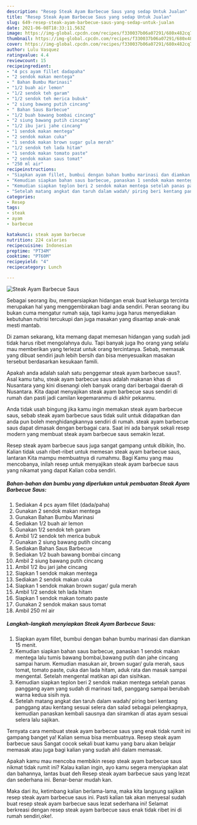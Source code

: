 ```yaml
---
description: "Resep Steak Ayam Barbecue Saus yang sedap Untuk Jualan"
title: "Resep Steak Ayam Barbecue Saus yang sedap Untuk Jualan"
slug: 649-resep-steak-ayam-barbecue-saus-yang-sedap-untuk-jualan
date: 2021-06-08T18:33:11.563Z
image: https://img-global.cpcdn.com/recipes/f330037b06a07291/680x482cq70/steak-ayam-barbecue-saus-foto-resep-utama.jpg
thumbnail: https://img-global.cpcdn.com/recipes/f330037b06a07291/680x482cq70/steak-ayam-barbecue-saus-foto-resep-utama.jpg
cover: https://img-global.cpcdn.com/recipes/f330037b06a07291/680x482cq70/steak-ayam-barbecue-saus-foto-resep-utama.jpg
author: Lulu Vasquez
ratingvalue: 4.4
reviewcount: 15
recipeingredient:
- "4 pcs ayam fillet dadapaha"
- "2 sendok makan mentega"
- " Bahan Bumbu Marinasi"
- "1/2 buah air lemon"
- "1/2 sendok teh garam"
- "1/2 sendok teh merica bubuk"
- "2 siung bawang putih cincang"
- " Bahan Saus Barbecue"
- "1/2 buah bawang bombai cincang"
- "2 siung bawang putih cincang"
- "1/2 ibu jari jahe cincang"
- "1 sendok makan mentega"
- "2 sendok makan cuka"
- "1 sendok makan brown sugar gula merah"
- "1/2 sendok teh lada hitam"
- "1 sendok makan tomato paste"
- "2 sendok makan saus tomat"
- "250 ml air"
recipeinstructions:
- "Siapkan ayam fillet, bumbui dengan bahan bumbu marinasi dan diamkan 15 menit."
- "Kemudian siapkan bahan saus barbecue, panaskan 1 sendok makan mentega lalu tumis bawang bombai,bawang putih dan jahe cincang sampai harum. Kemudian masukan air, brown sugar/ gula merah, saus tomat, tomato paste, cuka dan lada hitam, aduk rata dan masak sampai mengental. Setelah mengental matikan api dan sisihkan."
- "Kemudian siapkan teplon beri 2 sendok makan mentega setelah panas panggang ayam yang sudah di marinasi tadi, panggang sampai berubah warna kedua sisih nya."
- "Setelah matang angkat dan taruh dalam wadah/ piring beri kentang panggang atau kentang sesuai selera dan salad sebagai pelengkapnya, kemudian panaskan kembali sausnya dan siramkan di atas ayam sesuai selera lalu sajikan."
categories:
- Resep
tags:
- steak
- ayam
- barbecue

katakunci: steak ayam barbecue 
nutrition: 224 calories
recipecuisine: Indonesian
preptime: "PT34M"
cooktime: "PT60M"
recipeyield: "4"
recipecategory: Lunch

---
```



![Steak Ayam Barbecue Saus](https://img-global.cpcdn.com/recipes/f330037b06a07291/680x482cq70/steak-ayam-barbecue-saus-foto-resep-utama.jpg)

Sebagai seorang ibu, mempersiapkan hidangan enak buat keluarga tercinta merupakan hal yang menggembirakan bagi anda sendiri. Peran seorang ibu bukan cuma mengatur rumah saja, tapi kamu juga harus menyediakan kebutuhan nutrisi tercukupi dan juga masakan yang disantap anak-anak mesti mantab.

Di zaman  sekarang, kita memang dapat memesan hidangan yang sudah jadi tidak harus ribet mengolahnya dulu. Tapi banyak juga lho orang yang selalu mau memberikan yang terlezat untuk orang tercintanya. Sebab, memasak yang dibuat sendiri jauh lebih bersih dan bisa menyesuaikan masakan tersebut berdasarkan kesukaan famili. 



Apakah anda adalah salah satu penggemar steak ayam barbecue saus?. Asal kamu tahu, steak ayam barbecue saus adalah makanan khas di Nusantara yang kini disenangi oleh banyak orang dari berbagai daerah di Nusantara. Kita dapat menyajikan steak ayam barbecue saus sendiri di rumah dan pasti jadi camilan kegemaranmu di akhir pekanmu.

Anda tidak usah bingung jika kamu ingin memakan steak ayam barbecue saus, sebab steak ayam barbecue saus tidak sulit untuk didapatkan dan anda pun boleh menghidangkannya sendiri di rumah. steak ayam barbecue saus dapat dimasak dengan berbagai cara. Saat ini ada banyak sekali resep modern yang membuat steak ayam barbecue saus semakin lezat.

Resep steak ayam barbecue saus juga sangat gampang untuk dibikin, lho. Kalian tidak usah ribet-ribet untuk memesan steak ayam barbecue saus, lantaran Kita mampu membuatnya di rumahmu. Bagi Kamu yang mau mencobanya, inilah resep untuk menyajikan steak ayam barbecue saus yang nikamat yang dapat Kalian coba sendiri.

<!--inarticleads1-->

##### Bahan-bahan dan bumbu yang diperlukan untuk pembuatan Steak Ayam Barbecue Saus:

1. Sediakan 4 pcs ayam fillet (dada/paha)
1. Gunakan 2 sendok makan mentega
1. Gunakan  Bahan Bumbu Marinasi
1. Sediakan 1/2 buah air lemon
1. Gunakan 1/2 sendok teh garam
1. Ambil 1/2 sendok teh merica bubuk
1. Gunakan 2 siung bawang putih cincang
1. Sediakan  Bahan Saus Barbecue
1. Sediakan 1/2 buah bawang bombai cincang
1. Ambil 2 siung bawang putih cincang
1. Ambil 1/2 ibu jari jahe cincang
1. Siapkan 1 sendok makan mentega
1. Sediakan 2 sendok makan cuka
1. Siapkan 1 sendok makan brown sugar/ gula merah
1. Ambil 1/2 sendok teh lada hitam
1. Siapkan 1 sendok makan tomato paste
1. Gunakan 2 sendok makan saus tomat
1. Ambil 250 ml air




<!--inarticleads2-->

##### Langkah-langkah menyiapkan Steak Ayam Barbecue Saus:

1. Siapkan ayam fillet, bumbui dengan bahan bumbu marinasi dan diamkan 15 menit.
1. Kemudian siapkan bahan saus barbecue, panaskan 1 sendok makan mentega lalu tumis bawang bombai,bawang putih dan jahe cincang sampai harum. Kemudian masukan air, brown sugar/ gula merah, saus tomat, tomato paste, cuka dan lada hitam, aduk rata dan masak sampai mengental. Setelah mengental matikan api dan sisihkan.
1. Kemudian siapkan teplon beri 2 sendok makan mentega setelah panas panggang ayam yang sudah di marinasi tadi, panggang sampai berubah warna kedua sisih nya.
1. Setelah matang angkat dan taruh dalam wadah/ piring beri kentang panggang atau kentang sesuai selera dan salad sebagai pelengkapnya, kemudian panaskan kembali sausnya dan siramkan di atas ayam sesuai selera lalu sajikan.




Ternyata cara membuat steak ayam barbecue saus yang enak tidak rumit ini gampang banget ya! Kalian semua bisa membuatnya. Resep steak ayam barbecue saus Sangat cocok sekali buat kamu yang baru akan belajar memasak atau juga bagi kalian yang sudah ahli dalam memasak.

Apakah kamu mau mencoba membikin resep steak ayam barbecue saus nikmat tidak rumit ini? Kalau kalian ingin, ayo kamu segera menyiapkan alat dan bahannya, lantas buat deh Resep steak ayam barbecue saus yang lezat dan sederhana ini. Benar-benar mudah kan. 

Maka dari itu, ketimbang kalian berlama-lama, maka kita langsung sajikan resep steak ayam barbecue saus ini. Pasti kalian tak akan menyesal sudah buat resep steak ayam barbecue saus lezat sederhana ini! Selamat berkreasi dengan resep steak ayam barbecue saus enak tidak ribet ini di rumah sendiri,oke!.

